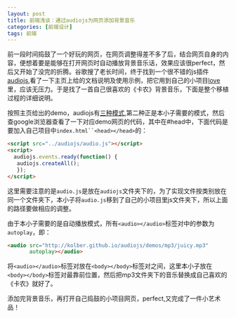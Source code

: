 ```yaml
---
layout: post
title: 前端浅谈：通过audiojs为网页添加背景音乐
categories: [前端设计]
tags: 前端
---
```


前一段时间捣鼓了一个好玩的网页，在网页调整得差不多了后，结合网页自身的内容，便想着要是能够在打开网页时自动播放背景音乐话，效果应该很perfect，然后又开始了没完的折腾。谷歌搜了老长时间，终于找到一个很不错的js插件[audiojs](http://kolber.github.io/audiojs/),看了一下主页上给的文档说明及使用示例，把它用到自己的小项目[love](https://github.com/willard-yuan/love)里，应该无压力。于是找了一首自己很喜欢的《卡农》背景音乐，下面是整个移植过程的详细说明。

按照主页给出的demo，audiojs有[三种模式](http://kolber.github.io/audiojs/demos/test3.html),第二种正是本小子需要的模式，然后查google浏览器查看了一下对应demo网页的代码，其中在#head中，下面代码是要加入自己项目中`index.html``<head></head>`的：

```html
<script src="../audiojs/audio.js"></script>
<script>
  audiojs.events.ready(function() {
   audiojs.createAll();
   });
</script>
```

这里需要注意的是`audio.js`是放在`audiojs`文件夹下的，为了实现文件按类别放在同一个文件夹下，本小子将`audio.js`移到了自己的小项目里js文件夹下，所以上面的路径要做相应的调整。

由于本小子需要的是自动播放模式，所有`<audio></audio>`标签对中的参数为`autoplay`，即：

```html
<audio src="http://kolber.github.io/audiojs/demos/mp3/juicy.mp3"
       autoplay></audio>
```

将`<audio></audio>`标签对放在`<body></body>`标签对之间，这里本小子放在`<body></body>`标签对最靠前位置，然后把mp3文件夹下的音乐替换成自己喜欢的《卡农》就好了。

添加完背景音乐，再打开自己捣鼓的小项目网页，perfect,又完成了一件小艺术品！

